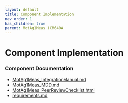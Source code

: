 ```yaml
---
layout: default
title: Component Implementation
nav_order: 1
has_children: true
parent: MotAg1Meas (CM640A)
---
```

# Component Implementation
### Component Documentation

- [MotAg1Meas_IntegrationManual.md](doc/MotAg1Meas_IntegrationManual.md)
- [MotAg1Meas_MDD.md](doc/MotAg1Meas_MDD.md)
- [MotAg1Meas_PeerReviewChecklist.html](doc/MotAg1Meas_PeerReviewChecklist.html)
- [requirements.md](doc/requirements.md)

